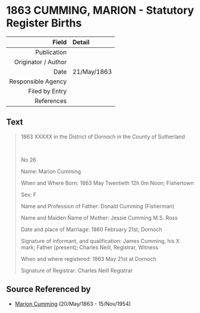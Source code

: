 ﻿---
layout: page
permalink: /sources/s71013758
---

# 1863 CUMMING, MARION - Statutory Register Births

Field | Detail
---:|:---
Publication | 
Originator / Author | 
Date | 21/May/1863
Responsible Agency | 
Filed by Entry | 
References | 

## Text

> 1863 XXXXX in the District of Dornoch in the County of Sutherland
>
> <br/>
>
> No 26
>
> Name: Marion Cumming
>
> When and Where Born: 1863 May Twentieth 12h 0m Noon; Fishertown
>
> Sex: F
>
> Name and Profession of Father: Donald Cumming (Fisherman)
>
> Name and Maiden Ñame of Mother: Jessie Cumming M.S. Ross
>
> Date and place of Marriage: 1860 February 21st, Dornoch
>
> Signature of informant, and qualification: James Cumming, his X mark; Father (present); Charles Neill, Registrar, Witness
>
> When and where registered: 1863 May 21st at Dornoch
>
> Signature of Registrar: Charles Neill Registrar
>

## Source Referenced by

* [Marion Cumming](../people/@59851647@-marion-cumming-b1863-5-20-d1954-11-15.md) (20/May/1863 - 15/Nov/1954)
